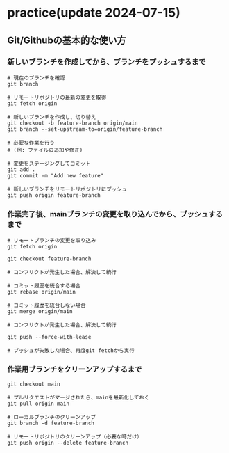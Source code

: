 # practice(update 2024-07-15)

## Git/Githubの基本的な使い方

### 新しいブランチを作成してから、ブランチをプッシュするまで

```
# 現在のブランチを確認
git branch

# リモートリポジトリの最新の変更を取得
git fetch origin

# 新しいブランチを作成し、切り替え
git checkout -b feature-branch origin/main
git branch --set-upstream-to=origin/feature-branch

# 必要な作業を行う
# (例: ファイルの追加や修正)

# 変更をステージングしてコミット
git add .
git commit -m "Add new feature"

# 新しいブランチをリモートリポジトリにプッシュ
git push origin feature-branch

```

### 作業完了後、mainブランチの変更を取り込んでから、ブッシュするまで

```
# リモートブランチの変更を取り込み
git fetch origin

git checkout feature-branch

# コンフリクトが発生した場合、解決して続行

# コミット履歴を統合する場合
git rebase origin/main

# コミット履歴を統合しない場合
git merge origin/main

# コンフリクトが発生した場合、解決して続行

git push --force-with-lease

# プッシュが失敗した場合、再度git fetchから実行

```

### 作業用ブランチをクリーンアップするまで

```
git checkout main

# プルリクエストがマージされたら、mainを最新化しておく
git pull origin main

# ローカルブランチのクリーンアップ
git branch -d feature-branch

# リモートリポジトリのクリーンアップ（必要な時だけ）
git push origin --delete feature-branch

```
